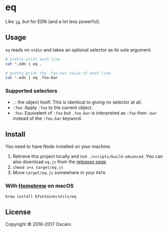 # eq

Like [`jq`](https://stedolan.github.io/jq/), but for EDN (and a lot less
powerful).

## Usage

`eq` reads on `stdin` and takes an optional selector as its sole argument.

```sh
# pretty-print each line
cat *.edn | eq .

# pretty-print the :foo-bar value of each line
cat *.edn | eq .foo-bar
```

### Supported selectors

* `.`: the object itself. This is identical to giving no selector at all.
* `:foo`: Apply `:foo` to the current object.
* `.foo`: Equivalent of `:foo` but `.foo.bar` is interpreted as `:foo` then
  `:bar` instead of the `:foo.bar` keyword.

## Install

You need to have Node installed on your machine.

1. Retrieve this project locally and run `./scripts/build-advanced`. You can
   also download `eq.js` from the [releases page][releases]
2. `chmod u+x target/eq.js`
3. Move `target/eq.js` somewhere in your `PATH`

[releases]: https://github.com/oscaro/eq/releases

### With [Homebrew](https://brew.sh/) on macOS

    brew install bfontaine/utils/eq

## License

Copyright © 2016-2017 Oscaro
